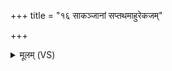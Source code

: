 +++
title = "१६ साकञ्जानां सप्तथमाहुरेकजम्"

+++
<details><summary>मूलम् (VS)</summary>

सा॑कं॒जानां॑ स॒प्तथ॑माहुरेक॒जं षडिद्य॒मा ऋष॑यो देव॒जा इति॑।  
तेषा॑मि॒ष्टानि॒ विहि॑तानि धाम॒श स्था॒त्रे रे॑जन्ते॒ विकृ॑तानि रूप॒शः ॥
</details>
